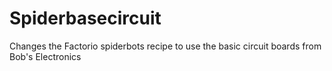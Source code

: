 # Spiderbasecircuit
Changes the Factorio spiderbots recipe to use the basic circuit boards from Bob's Electronics
